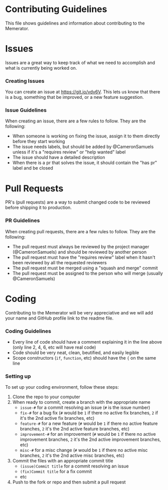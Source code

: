 # Contributing Guidelines
This file shows guidelines and information about contributing to the Memerator.
# Issues
Issues are a great way to keep track of what we need to accomplish and what is currently being worked on.
### Creating Issues
You can create an issue at <https://git.io/vdv6V>.
This lets us know that there is a bug, something that be improved, or a new feature suggestion.
### Issue Guidelines
When creating an issue, there are a few rules to follow. They are the following:
- When someone is working on fixing the issue, assign it to them directly before they start working
- The issue needs labels, but should be added by @CameronSamuels unless if it's a "requires review" or "help wanted" label
- The issue should have a detailed description
- When there is a pr that solves the issue, it should contain the "has pr" label and be closed
# Pull Requests
PR's (pull requests) are a way to submit changed code to be reviewed before shipping it to production.
### PR Guidelines
When creating pull requests, there are a few rules to follow. They are the following:
- The pull request must always be reviewed by the project manager (@CameronSamuels) and should be reviewed by another person
- The pull request must have the "requires review" label when it hasn't been reviewed by all the requested reviewers
- The pull request must be merged using a "squash and merge" commit
- The pull request must be assigned to the person who will merge (usually @CameronSamuels)
# Coding
Contributing to the Memerator will be very appreciative and we will add your name and GitHub profile link to the readme file.
### Coding Guidelines
- Every line of code should have a comment explaining it in the line above (only line 2, 4, 6, etc will have real code)
- Code should be very neat, clean, beutified, and easily legible
- Scope constructors (`if`, `function`, etc) should have the `{` on the same line
### Setting up
To set up your coding environment, follow these steps:
1. Clone the repo to your computer
2. When ready to commit, create a branch with the appropriate name
   - `issue-#` for a commit resolving an issue (`#` is the issue number)
   - `fix-#` for a bug fix (`#` would be `1` if there no active fix branches, `2` if it's the 2nd active fix branches, etc)
   - `feature-#` for a new feature (`#` would be `1` if there no active feature branches, `2` it's the 2nd active feature branches, etc)
   - `improvement-#` for an improvement (`#` would be `1` if there no active improvement branches, `2` it's the 2nd active improvement branches, etc)
   - `misc-#` for a misc change (`#` would be `1` if there no active misc branches, `2` it's the 2nd active misc branches, etc)
3. Commit the files with an appropriate commit title
   - `(issue)Commit title` for a commit resolving an issue
   - `(fix)Commit title` for a fix commit
   - etc
4. Push to the fork or repo and then submit a pull request
